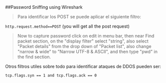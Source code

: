 ##Password Sniffing using Wireshark

> Para identificar los POST se puede aplicar el siguiente filtro:

```http.request.method==POST``` (you will get all the post request) 

> Now to capture password click on edit in menu bar, then near Find packet section, on the "display filter" select "string", also select "Packet details" from the drop down of "Packet list", also change "narrow & wide" to "Narrow UTF-8 & ASCII", and then type "pwd" in the find section.

Otros filtros utiles sobre todo para identificar ataques de DDOS pueden ser:

```tcp.flags.syn == 1 and tcp.flags.ack == 0```
